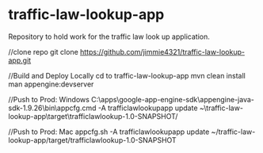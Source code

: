 # traffic-law-lookup-app
Repository to hold work for the traffic law look up application.

//clone repo
git clone https://github.com/jimmie4321/traffic-law-lookup-app.git

//Build and Deploy Locally
cd to traffic-law-lookup-app
mvn clean install
man appengine:devserver

//Push to Prod: Windows
C:\apps\google-app-engine-sdk\appengine-java-sdk-1.9.26\bin\appcfg.cmd -A trafficlawlookupapp update ~\traffic-law-lookup-app\target\trafficlawlookup-1.0-SNAPSHOT/ 

//Push to Prod: Mac
appcfg.sh -A trafficlawlookupapp update ~/traffic-law-lookup-app/target/trafficlawlookup-1.0-SNAPSHOT
